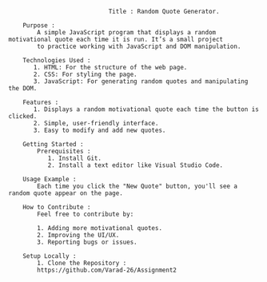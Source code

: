                                Title : Random Quote Generator.

        Purpose :
            A simple JavaScript program that displays a random motivational quote each time it is run. It’s a small project 
            to practice working with JavaScript and DOM manipulation.

        Technologies Used :
           1. HTML: For the structure of the web page.
           2. CSS: For styling the page.
           3. JavaScript: For generating random quotes and manipulating the DOM.

        Features :
           1. Displays a random motivational quote each time the button is clicked.
           2. Simple, user-friendly interface.
           3. Easy to modify and add new quotes.

        Getting Started :
            Prerequisites :
               1. Install Git.
               2. Install a text editor like Visual Studio Code.

        Usage Example :
            Each time you click the "New Quote" button, you'll see a random quote appear on the page.

        How to Contribute :
            Feel free to contribute by:

            1. Adding more motivational quotes.
            2. Improving the UI/UX.
            3. Reporting bugs or issues.

        Setup Locally :
            1. Clone the Repository :
            https://github.com/Varad-26/Assignment2